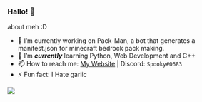 ### Hallo! 👋

about meh :D

- 🔭 I’m currently working on Pack-Man, a bot that generates a manifest.json for minecraft bedrock pack making.
- 🌱 I’m ***currently*** learning Python, Web Development and C++
- 📫 How to reach me: [My Website](https://itsspooky.netlify.app/) | Discord: `Spooky#0683`
- ⚡ Fun fact: I Hate garlic

[![](https://discord.c99.nl/widget/theme-4/556119013298667520.png)](https://discord.gg/TXF3hBj)

<!-- #### Languages I'm a familiar with:

- 🐍 Python
- 💻 HTML/CSS
-->
